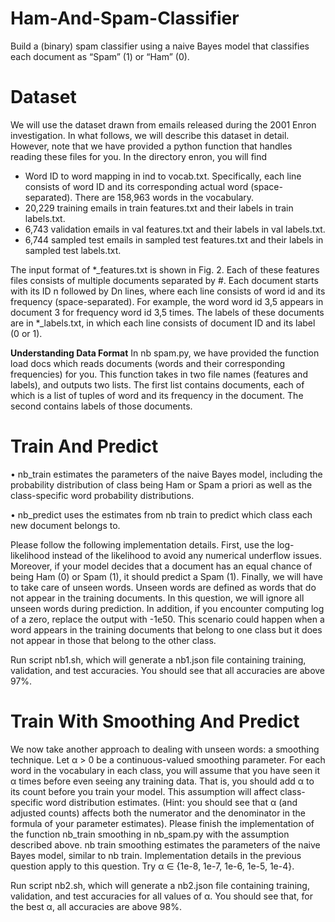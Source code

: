 # Ham-And-Spam-Classifier

Build a (binary) spam classifier using a naive Bayes model that classifies each document as “Spam” (1) or “Ham” (0).

# Dataset

We will use the dataset drawn from emails released during the 2001 Enron investigation.
In what follows, we will describe this dataset in detail. However, note that we have provided a
python function that handles reading these files for you.
In the directory enron, you will find
- Word ID to word mapping in ind to vocab.txt. Specifically, each line consists of word
ID and its corresponding actual word (space-separated). There are 158,963 words in the
vocabulary.
- 20,229 training emails in train features.txt and their labels in train labels.txt.
- 6,743 validation emails in val features.txt and their labels in val labels.txt.
- 6,744 sampled test emails in sampled test features.txt and their labels in
sampled test labels.txt.

The input format of *_features.txt is shown in Fig. 2. Each of these features files consists
of multiple documents separated by #. Each document starts with its ID n followed by Dn
lines, where each line consists of word id and its frequency (space-separated). For example, the
word word id 3,5 appears in document 3 for frequency word id 3,5 times. The labels of these
documents are in *_labels.txt, in which each line consists of document ID and its label (0 or 1).

**Understanding Data Format**
In nb spam.py, we have provided the function load docs
which reads documents (words and their corresponding frequencies) for you. This function takes in
two file names (features and labels), and outputs two lists. The first list contains documents, each
of which is a list of tuples of word and its frequency in the document. The second contains labels
of those documents.

# Train And Predict
• nb_train estimates the parameters of the naive Bayes model, including the probability distribution
of class being Ham or Spam a priori as well as the class-specific word probability
distributions.

• nb_predict uses the estimates from nb train to predict which class each new document
belongs to.

Please follow the following implementation details. First, use the log-likelihood instead of the
likelihood to avoid any numerical underflow issues. Moreover, if your model decides that a document
has an equal chance of being Ham (0) or Spam (1), it should predict a Spam (1).
Finally, we will have to take care of unseen words. Unseen words are defined as words that do
not appear in the training documents. In this question, we will ignore all unseen words during
prediction. In addition, if you encounter computing log of a zero, replace the output with -1e50.
This scenario could happen when a word appears in the training documents that belong to one
class but it does not appear in those that belong to the other class.

Run script nb1.sh, which will generate a nb1.json file containing training, validation, and test accuracies. You should see that all accuracies are above 97%.

# Train With Smoothing And Predict
We now take another approach to dealing with unseen words: a smoothing technique. Let α > 0 be a continuous-valued smoothing parameter. For each word in the vocabulary in each class, you will assume that you have seen it α times before even seeing
any training data. That is, you should add α to its count before you train your model. This
assumption will affect class-specific word distribution estimates. (Hint: you should see that α (and
adjusted counts) affects both the numerator and the denominator in the formula of your parameter
estimates).
Please finish the implementation of the function nb_train smoothing in nb_spam.py with the
assumption described above. nb train smoothing estimates the parameters of the naive Bayes
model, similar to nb train. Implementation details in the previous question apply to this question.
Try α ∈ {1e-8, 1e-7, 1e-6, 1e-5, 1e-4}.

Run script nb2.sh, which will generate a nb2.json file containing training,
validation, and test accuracies for all values of α. You should see that, for the best α, all accuracies
are above 98%.
